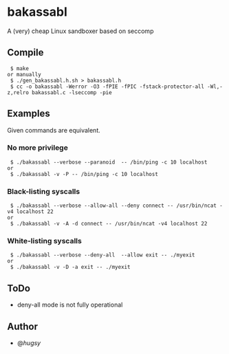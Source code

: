 # bakassabl
A (very) cheap Linux sandboxer based on seccomp


## Compile
```
 $ make
or manually
 $ ./gen_bakassabl.h.sh > bakassabl.h
 $ cc -o bakassabl -Werror -O3 -fPIE -fPIC -fstack-protector-all -Wl,-z,relro bakassabl.c -lseccomp -pie
```


##  Examples

Given commands are equivalent.

### No more privilege
```
 $ ./bakassabl --verbose --paranoid  -- /bin/ping -c 10 localhost
or
 $ ./bakassabl -v -P -- /bin/ping -c 10 localhost
```

### Black-listing syscalls
```
 $ ./bakassabl --verbose --allow-all --deny connect -- /usr/bin/ncat -v4 localhost 22
or
 $ ./bakassabl -v -A -d connect -- /usr/bin/ncat -v4 localhost 22
```

### White-listing syscalls
```
 $ ./bakassabl --verbose --deny-all  --allow exit -- ./myexit
or
 $ ./bakassabl -v -D -a exit -- ./myexit
```

## ToDo
* deny-all mode is not fully operational


## Author
* @_hugsy_